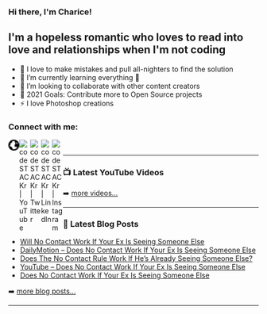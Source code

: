 ### Hi there, I'm Charice! 
## I'm a hopeless romantic who loves to read into love and relationships when I'm not coding

- 🔭 I love to make mistakes and pull all-nighters to find the solution
- 🌱 I’m currently learning everything 🤣
- 👯 I’m looking to collaborate with other content creators
- 🥅 2021 Goals: Contribute more to Open Source projects
- ⚡ I love Photoshop creations


### Connect with me:

[<img align="left" alt="codeSTACKr.com" width="22px" src="https://raw.githubusercontent.com/iconic/open-iconic/master/svg/globe.svg" />][website]
[<img align="left" alt="codeSTACKr | YouTube" width="22px" src="https://cdn.jsdelivr.net/npm/simple-icons@v3/icons/youtube.svg" />][youtube]
[<img align="left" alt="codeSTACKr | Twitter" width="22px" src="https://cdn.jsdelivr.net/npm/simple-icons@v3/icons/twitter.svg" />][twitter]
[<img align="left" alt="codeSTACKr | LinkedIn" width="22px" src="https://cdn.jsdelivr.net/npm/simple-icons@v3/icons/linkedin.svg" />][linkedin]
[<img align="left" alt="codeSTACKr | Instagram" width="22px" src="https://cdn.jsdelivr.net/npm/simple-icons@v3/icons/instagram.svg" />][instagram]

<br />

---

### 📺 Latest YouTube Videos

<!-- YOUTUBE:START -->
<!-- YOUTUBE:END -->

➡️ [more videos...](https://www.youtube.com/channel/UCngbUNrf9pk7lJcawuDsJPw)

---

### 📕 Latest Blog Posts

<!-- BLOG-POST-LIST:START -->
- [Will No Contact Work If Your Ex Is Seeing Someone Else](https://exbackluv.wordpress.com/2021/06/12/will-no-contact-work-if-your-ex-is-seeing-someone-else/)
- [DailyMotion – Does No Contact Work If Your Ex Is Seeing Someone Else](https://exbackluv.wordpress.com/2021/06/09/dailymotion-does-no-contact-work-if-your-ex-is-seeing-someone-else/)
- [Does The No Contact Rule Work If He’s Already Seeing Someone Else?](https://exbackluv.wordpress.com/2021/06/09/does-the-no-contact-rule-work-if-hes-already-seeing-someone-else/)
- [YouTube – Does No Contact Work If Your Ex Is Seeing Someone Else](https://exbackluv.wordpress.com/2021/06/09/youtube-does-no-contact-work-if-your-ex-is-seeing-someone-else/)
- [Does No Contact Work If Your Ex Is Seeing Someone Else](https://exbackluv.wordpress.com/2021/06/09/does-no-contact-work-if-your-ex-is-seeing-someone-else/)
<!-- BLOG-POST-LIST:END -->

➡️ [more blog posts...](about.me/exbackluv)

---


[website]: https://exbackluv.wordpress.com/
[twitter]: https://twitter.com/ExBackExpertise
[youtube]: https://www.youtube.com/channel/UCngbUNrf9pk7lJcawuDsJPw
[instagram]: https://instagram.com/exbackexpertise
[linkedin]: https://linkedin.com/in/exbackexpertise
